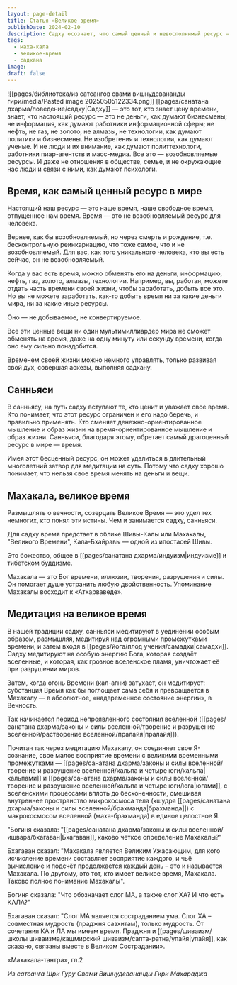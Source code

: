 ```yaml
---
layout: page-detail
title: Статья «Великое время»
publishDate: 2024-02-10
description: Садху осознает, что самый ценный и невосполнимый ресурс – это время, а не деньги, информация или связи. Настоящая духовная практика заключается в умении беречь и использовать время для медитации и самопознания, соединяя индивидуальное восприятие с вечностью через почитание Махакалы – Великого Времени.
tags:
  - маха-кала
  - великое-время
  - садхана
image: 
draft: false
---
```

![[pages/библиотека/из сатсангов свами вишнудевананды гири/media/Pasted image 20250505122334.png]]
[[pages/санатана дхарма/поведение/садху|Садху]] — это тот, кто знает цену времени, знает, что настоящий ресурс — это не деньги, как думают бизнесмены; не информация, как думают работники информационной сферы; не нефть, не газ, не золото, не алмазы, не технологии, как думают политики и бизнесмены. Не изобретения и технологии, как думают ученые. И не люди и их внимание, как думают политтехнологи, работники пиар-агентств и масс-медиа. Все это — возобновляемые ресурсы. И даже не отношения в обществе, семье, и не окружающие нас люди и связи с ними, как думают психологи.

## Время, как самый ценный ресурс в мире 

 Настоящий наш ресурс — это наше время, наше свободное время, отпущенное нам время. Время — это не возобновляемый ресурс для человека.

 Вернее, как бы возобновляемый, но через смерть и рождение, т.е. бесконтрольную реинкарнацию, что тоже самое, что и не возобновляемый. Для вас, как того уникального человека, кто вы есть сейчас, он не возобновляемый.

 Когда у вас есть время, можно обменять его на деньги, информацию, нефть, газ, золото, алмазы, технологии. Например, вы, работая, можете отдать часть времени своей жизни, чтобы заработать, добыть все это. Но вы не можете заработать, как-то добыть время ни за какие деньги мира, ни за какие иные ресурсы.

 Оно — не добываемое, не конвертируемое.

 Все эти ценные вещи ни один мультимиллиардер мира не сможет обменять на время, даже на одну минуту или секунду времени, когда оно ему сильно понадобится.

 Временем своей жизни можно немного управлять, только развивая свой дух, совершая аскезы, выполняя садхану.

## Санньяси 

 В санньясу, на путь садху вступают те, кто ценит и уважает свое время. Кто понимает, что этот ресурс ограничен и его надо беречь, и правильно применять. Кто сменяет денежно-ориентированное мышление и образ жизни на время-ориентированное мышление и образ жизни. Санньяси, благодаря этому, обретает самый драгоценный ресурс в мире — время.

 Имея этот бесценный ресурс, он может удалиться в длительный многолетний затвор для медитации на суть. Потому что садху хорошо понимает, что нельзя свое время менять на деньги и вещи.

## Махакала, великое время 

 Размышлять о вечности, созерцать Великое Время — это удел тех немногих, кто понял эти истины. Чем и занимается садху, санньяси.

 Для садху время предстает в облике Шивы-Калы или Махакалы, "Великого Времени", Кала-Бхайравы — одной из ипостасей Шивы.

 Это божество, общее в [[pages/санатана дхарма/индуизм|индуизме]] и тибетском буддизме.

 Махакала — это Бог времени, иллюзии, творения, разрушения и силы. Он помогает душе устранить любую двойственность. Упоминание Махакалы восходит к «Атхарваведе».

## Медитация на великое время 

 В нашей традиции садху, санньяси медитируют в уединении особым образом, размышляя, медитируя над огромными промежутками времени, и затем входя в [[pages/йога/плод учения/самадхи|самадхи]]. Садху медитируют на особую энергию Бога, которая создаёт вселенные, и которая, как грозное вселенское пламя, уничтожает её при разрушении миров.

 Затем, когда огонь Времени (кал-агни) затухает, он медитирует: субстанция Время как бы поглощает сама себя и превращается в Махакалу — в абсолютное, «надвременное состояние энергии», в Вечность.

 Так начинается период непроявленного состояния вселенной ([[pages/санатана дхарма/законы и силы вселенной/творение и разрушение вселенной/растворение вселенной/пралайя|пралайя]]).

 Почитая так через медитацию Махакалу, он соединяет свое Я-сознание, свое малое восприятие времени с великими временными промежутками — [[pages/санатана дхарма/законы и силы вселенной/творение и разрушение вселенной/кальпа и четыре юги/кальпа|кальпами]] и [[pages/санатана дхарма/законы и силы вселенной/творение и разрушение вселенной/кальпа и четыре юги/юга|югами]], с вселенскими процессами вплоть до бесконечности, смешивая внутреннее пространство микрокосмоса тела (кшудра [[pages/санатана дхарма/законы и силы вселенной/брахманда|брахманда]]) с макрокосмосом вселенной (маха-брахманда) в единое целостное Я.

 "Богиня сказала: "[[pages/санатана дхарма/законы и силы вселенной/ишвара/бхагаван|Бхагаван]], каково чёткое определение Махакалы?"

 Бхагаван сказал: "Махакала является Великим Ужасающим, для кого исчисление времени составляет восприятие каждого, и чьё вычисление и подсчёт продолжается каждый день – это и называется Махакала. По другому, это тот, кто имеет великое время, Махакала. Таково полное понимание Махакалы".

 Богиня сказала: "Что обозначает слог МА, а также слог ХА? И что есть КАЛА?"

 Бхагаван сказал: "Слог МА является состраданием ума. Слог ХА – совместная мудрость (праджня сазхитам), только мудрость. От сочетания КА и ЛА мы имеем время. Праджня и [[pages/шиваизм/школы шиваизма/кашмирский шиваизм/сапта-ратна/упайя|упайя]], как сказано, связаны вместе в Великом Сострадании».

 «Махакала-тантра», гл.2
  
*Из сатсанга Шри Гуру Свами Вишнудевананды Гири Махараджа*